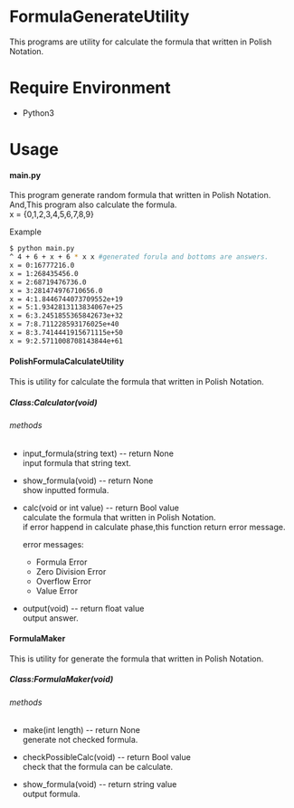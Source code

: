 # FormulaGenerateUtility

This programs are utility for calculate the formula that written in Polish Notation.

# Require Environment

- Python3

# Usage

#### main.py
This program generate random formula that written in Polish Notation.  
And,This program also calculate the formula.  
x = {0,1,2,3,4,5,6,7,8,9}

Example
```bash
$ python main.py
^ 4 + 6 + x + 6 * x x #generated forula and bottoms are answers.
x = 0:16777216.0
x = 1:268435456.0
x = 2:68719476736.0
x = 3:281474976710656.0
x = 4:1.8446744073709552e+19
x = 5:1.9342813113834067e+25
x = 6:3.2451855365842673e+32
x = 7:8.711228593176025e+40
x = 8:3.7414441915671115e+50
x = 9:2.5711008708143844e+61
```

#### PolishFormulaCalculateUtility
This is utility for calculate the formula that written in Polish Notation.  

##### Class:Calculator(void)  
######  methods  
- input_formula(string text)  -- return None  
  input formula that string text.

- show_formula(void)  -- return None  
  show inputted formula.

- calc(void or int value)  -- return Bool value  
  calculate the formula that written in Polish Notation.  
  if error happend in calculate phase,this function return error message.  

  error messages:
  - Formula Error
  - Zero Division Error
  - Overflow Error
  - Value Error  


- output(void) -- return float value  
output answer.

#### FormulaMaker
This is utility for generate the formula that written in Polish Notation.  
##### Class:FormulaMaker(void)

###### methods  
- make(int length)  -- return None  
generate not checked formula.

- checkPossibleCalc(void)  -- return Bool value  
check that the formula can be calculate.

- show_formula(void) -- return string value  
output formula.
